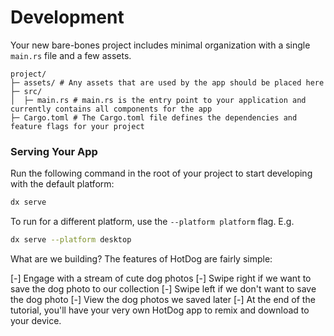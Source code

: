 # Development

Your new bare-bones project includes minimal organization with a single `main.rs` file and a few assets.

```
project/
├─ assets/ # Any assets that are used by the app should be placed here
├─ src/
│  ├─ main.rs # main.rs is the entry point to your application and currently contains all components for the app
├─ Cargo.toml # The Cargo.toml file defines the dependencies and feature flags for your project
```

### Serving Your App

Run the following command in the root of your project to start developing with the default platform:

```bash
dx serve
```

To run for a different platform, use the `--platform platform` flag. E.g.
```bash
dx serve --platform desktop
```

What are we building?
The features of HotDog are fairly simple:

[-] Engage with a stream of cute dog photos
[-] Swipe right if we want to save the dog photo to our collection
[-] Swipe left if we don't want to save the dog photo
[-] View the dog photos we saved later
[-] At the end of the tutorial, you'll have your very own HotDog app to remix and download to your device.
